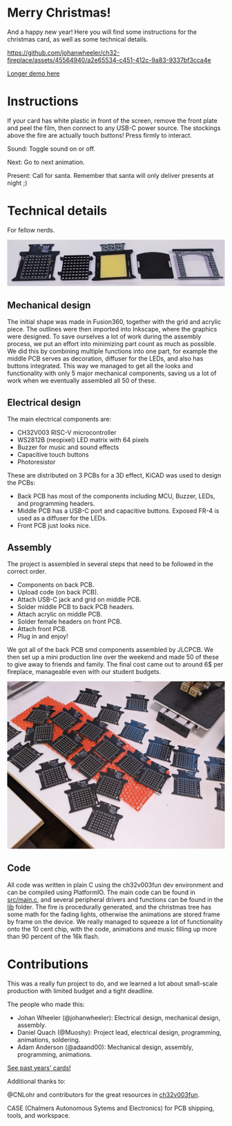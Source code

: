 # Merry Christmas!

And a happy new year! Here you will find some instructions for the christmas card, as well as some technical details. 

https://github.com/johanwheeler/ch32-fireplace/assets/45564940/a2e65534-c451-412c-9a83-9337bf3cca4e

[Longer demo here](https://photos.app.goo.gl/RaVmtgkoQ25G9iBE6)

# Instructions

If your card has white plastic in front of the screen, remove the front plate and peel the film, then connect to any USB-C power source. The stockings above the fire are actually touch buttons! Press firmly to interact.

Sound: Toggle sound on or off. 

Next: Go to next animation.

Present: Call for santa. Remember that santa will only deliver presents at night ;)


# Technical details

For fellow nerds.

![Major components laid out](Media/Components.jpg)

## Mechanical design

The initial shape was made in Fusion360, together with the grid and acrylic piece. The outlines were then imported into Inkscape, where the graphics were designed. To save ourselves a lot of work during the assembly process, we put an effort into minimizing part count as much as possible. We did this by combining multiple functions into one part, for example the middle PCB serves as decoration, diffuser for the LEDs, and also has buttons integrated. This way we managed to get all the looks and functionality with only 5 major mechanical components, saving us a lot of work when we eventually assembled all 50 of these.

## Electrical design

The main electrical components are:

 - CH32V003 RISC-V microcontroller
 - WS2812B (neopixel) LED matrix with 64 pixels
 - Buzzer for music and sound effects
 - Capacitive touch buttons
 - Photoresistor

These are distributed on 3 PCBs for a 3D effect, KiCAD was used to design the PCBs:

 - Back PCB has most of the components including MCU, Buzzer, LEDs, and programming headers.
 - Middle PCB has a USB-C port and capacitive buttons. Exposed FR-4 is used as a diffuser for the LEDs. 
 - Front PCB just looks nice.

## Assembly

The project is assembled in several steps that need to be followed in the correct order.

 - Components on back PCB.
 - Upload code (on back PCB).
 - Attach USB-C jack and grid on middle PCB.
 - Solder middle PCB to back PCB headers.
 - Attach acrylic on middle PCB.
 - Solder female headers on front PCB.
 - Attach front PCB.
 - Plug in and enjoy!

We got all of the back PCB smd components assembled by JLCPCB. We then set up a mini production line over the weekend and made 50 of these to give away to friends and family. The final cost came out to around 6$ per fireplace, manageable even with our student budgets. 

![Headers soldered to back](Media/Many_back.jpg)

## Code

All code was written in plain C using the ch32v003fun dev environment and can be compiled using PlatformIO. The main code can be found in [src/main.c](SW/fireplace-PIO/src/main.c), and several peripheral drivers and functions can be found in the [lib](SW/fireplace-PIO/lib/) folder. The fire is procedurally generated, and the christmas tree has some math for the fading lights, otherwise the animations are stored frame by frame on the device. We really managed to squeeze a lot of functionality onto the 10 cent chip, with the code, animations and music filling up more than 90 percent of the 16k flash. 

# Contributions

This was a really fun project to do, and we learned a lot about small-scale production with limited budget and a tight deadline.

The people who made this:

 - Johan Wheeler (@johanwheeler): Electrical design, mechanical design, assembly.
 - Daniel Quach (@Muoshy): Project lead, electrical design, programming, animations, soldering.
 - Adam Anderson (@adaand00): Mechanical design, assembly, programming, animations. 

[See past years' cards!](https://github.com/Muoshy/christmas-cards)

Additional thanks to:

@CNLohr and contributors for the great resources in [ch32v003fun](https://github.com/cnlohr/ch32v003fun/tree/master).

CASE (Chalmers Autonomous Sytems and Electronics) for PCB shipping, tools, and workspace. 
